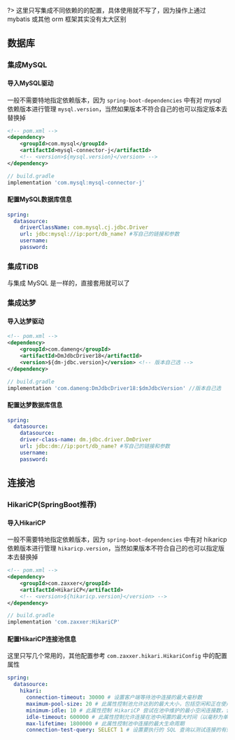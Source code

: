?> 这里只写集成不同依赖的的配置，具体使用就不写了，因为操作上通过 mybatis 或其他 orm 框架其实没有太大区别

## 数据库

### 集成MySQL

#### 导入MySQL驱动

一般不需要特地指定依赖版本，因为 `spring-boot-dependencies` 中有对 mysql 依赖版本进行管理 `mysql.version`，当然如果版本不符合自己的也可以指定版本去替换掉

<!-- tabs:start -->
<!-- tab:Maven -->

```xml
<!-- pom.xml -->
<dependency>
    <groupId>com.mysql</groupId>
    <artifactId>mysql-connector-j</artifactId>
    <!-- <version>${mysql.version}</version> -->
</dependency>
```

<!-- tab:Gradle -->

```gradle
// build.gradle
implementation 'com.mysql:mysql-connector-j'
```

<!-- tabs:end -->

#### 配置MySQL数据库信息

<!-- tabs:start -->
<!-- tab:yml/yaml -->

```yaml
spring:
  datasource:
    driverClassName: com.mysql.cj.jdbc.Driver
    url: jdbc:mysql://ip:port/db_name? #写自己的链接和参数
    username:
    password: 
```

<!-- tabs:end -->

### 集成TiDB

与集成 MySQL 是一样的，直接套用就可以了

### 集成达梦

#### 导入达梦驱动

<!-- tabs:start -->
<!-- tab:Maven -->

```xml
<!-- pom.xml -->
<dependency>
    <groupId>com.dameng</groupId>
    <artifactId>DmJdbcDriver18</artifactId>
    <version>${dm-jdbc.version}</version> <!-- 版本自己选 -->
</dependency>
```

<!-- tab:Gradle -->

```gradle
// build.gradle
implementation 'com.dameng:DmJdbcDriver18:$dmJdbcVersion' //版本自己选
```

<!-- tabs:end -->

#### 配置达梦数据库信息

<!-- tabs:start -->
<!-- tab:yml/yaml -->

```yaml
spring:
  datasource:
    datasource:
    driver-class-name: dm.jdbc.driver.DmDriver
    url: jdbc:dm://ip:port/db_name? #写自己的链接和参数
    username:
    password:

```

<!-- tabs:end -->

## 连接池

### HikariCP(SpringBoot推荐)

#### 导入HikariCP

一般不需要特地指定依赖版本，因为 `spring-boot-dependencies` 中有对 hikaricp 依赖版本进行管理 `hikaricp.version`，当然如果版本不符合自己的也可以指定版本去替换掉

```xml
<!-- pom.xml -->
<dependency>
    <groupId>com.zaxxer</groupId>
    <artifactId>HikariCP</artifactId>
    <!-- <version>${hikaricp.version}</version> -->
</dependency>
```

<!-- tab:Gradle -->

```gradle
// build.gradle
implementation 'com.zaxxer:HikariCP'
```

<!-- tabs:end -->

#### 配置HikariCP连接池信息

这里只写几个常用的，其他配置参考 `com.zaxxer.hikari.HikariConfig` 中的配置属性

<!-- tabs:start -->
<!-- tab:yml/yaml -->

```yaml
spring:
  datasource:
    hikari:
      connection-timeout: 30000 # 设置客户端等待池中连接的最大毫秒数
      maximum-pool-size: 20 # 此属性控制池允许达到的最大大小，包括空闲和正在使用的连接
      minimum-idle: 10 # 此属性控制 HikariCP 尝试在池中维护的最小空闲连接数，包括空闲连接和正在使用的连接
      idle-timeout: 600000 # 此属性控制允许连接在池中闲置的最大时间（以毫秒为单位）
      max-lifetime: 1800000 # 此属性控制池中连接的最大生命周期
      connection-test-query: SELECT 1 # 设置要执行的 SQL 查询以测试连接的有效性
```

<!-- tabs:end -->
